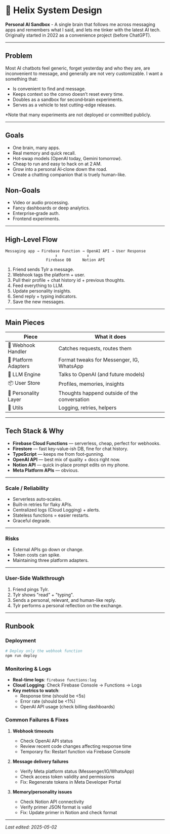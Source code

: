 # 🧬 Helix System Design

**Personal AI Sandbox** - A single brain that follows me across messaging apps and remembers what I said, and lets me tinker with the latest AI tech. Originally started in 2022 as a convenience project (before ChatGPT).

---

## Problem

Most AI chatbots feel generic, forget yesterday and who they are, are inconvenient to message, and generally are not very customizable. I want a something that:

* Is convenient to find and message.
* Keeps context so the convo doesn’t reset every time.
* Doubles as a sandbox for second‑brain experiments.
* Serves as a vehicle to test cutting-edge releases.

\*Note that many experiments are not deployed or committed publicly.

---

## Goals

* One brain, many apps.
* Real memory and quick recall.
* Hot‑swap models (OpenAI today, Gemini tomorrow).
* Cheap to run and easy to hack on at 2 AM.
* Grow into a personal AI‑clone down the road.
* Create a chatting companion that is truely human-like.

## Non‑Goals

* Video or audio processing.
* Fancy dashboards or deep analytics.
* Enterprise‑grade auth.
* Frontend experiments.

---

## High‑Level Flow

```text
Messaging app → Firebase Function → OpenAI API → User Response
                      ↕️             ↕️
                  Firebase DB     Notion API
```

1. Friend sends Tylr a message.
2. Webhook tags the platform + user.
3. Pull their profile + chat history id + previous thoughts.
4. Feed everything to LLM.
5. Update personality insights.
6. Send reply + typing indicators.
7. Save the new messages.

---

## Main Pieces

| Piece                | What it does                                 |
| -------------------- | -------------------------------------------- |
| 🧲 Webhook Handler   | Catches requests, routes them                |
| 🔌 Platform Adapters | Format tweaks for Messenger, IG, WhatsApp    |
| 🧠 LLM Engine        | Talks to OpenAI (and future models)          |
| 📦 User Store        | Profiles, memories, insights                 |
| 🧬 Personality Layer | Thoughts happend outside of the conversation |
| 🧰 Utils             | Logging, retries, helpers                    |

---

## Tech Stack & Why

* **Firebase Cloud Functions** — serverless, cheap, perfect for webhooks.
* **Firestore** — fast key‑value-ish DB, fine for chat history.
* **TypeScript** — keeps me from foot‑gunning.
* **OpenAI API** — best mix of quality + docs right now.
* **Notion API** — quick in‑place prompt edits on my phone.
* **Meta Platform APIs** — obvious.

---

### Scale / Reliability

* Serverless auto‑scales.
* Built‑in retries for flaky APIs.
* Centralized logs (Cloud Logging) + alerts.
* Stateless functions = easier restarts.
* Graceful degrade.

---

### Risks

* External APIs go down or change.
* Token costs can spike.
* Maintaining three platform adapters.

---

### User‑Side Walkthrough

1. Friend pings Tylr.
2. Tylr shows "read" + "typing".
3. Sends a personal, relevant, and human-like reply.
4. Tylr performs a personal reflection on the exchange.

---

## Runbook

### Deployment

```bash
# Deploy only the webhook function
npm run deploy
```

### Monitoring & Logs

* **Real-time logs**: `firebase functions:log`
* **Cloud Logging**: Check Firebase Console → Functions → Logs
* **Key metrics to watch**:
  * Response time (should be <5s)
  * Error rate (should be <1%)
  * OpenAI API usage (check billing dashboards)

### Common Failures & Fixes

1. **Webhook timeouts**
   * Check OpenAI API status
   * Review recent code changes affecting response time
   * Temporary fix: Restart function via Firebase Console

2. **Message delivery failures**
   * Verify Meta platform status (Messenger/IG/WhatsApp)
   * Check access token validity and permissions
   * Fix: Regenerate tokens in Meta Developer Portal

3. **Memory/personality issues**
   * Check Notion API connectivity
   * Verify primer JSON format is valid
   * Fix: Update primer in Notion and check format

---

<!-- markdownlint-disable-next-line -->
*Last edited: 2025-05-02*
